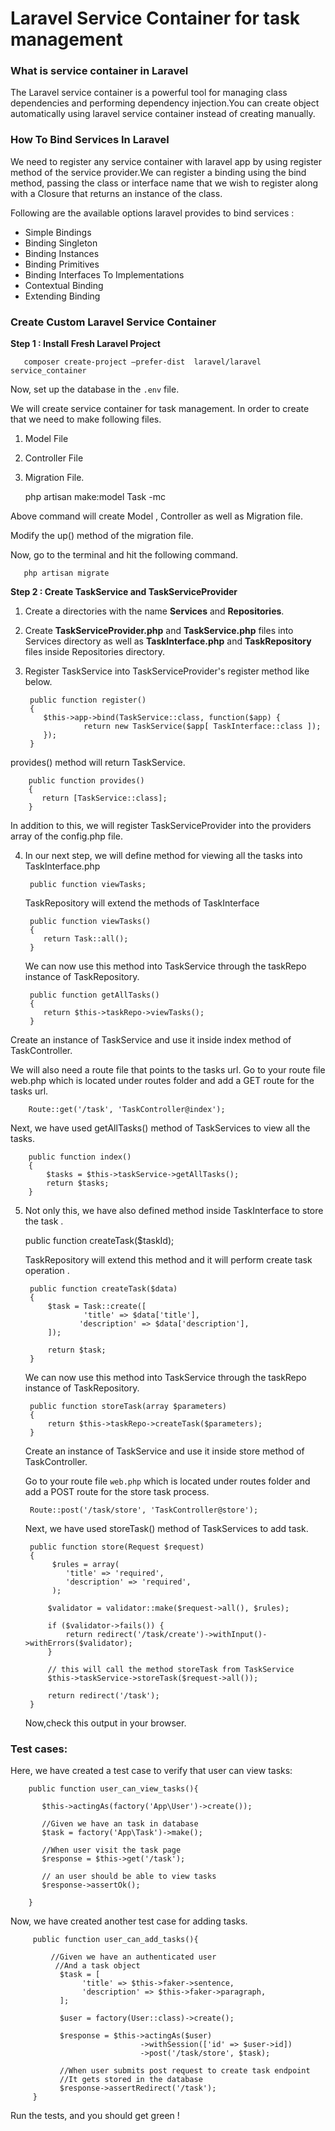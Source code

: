 # Laravel Service Container for task management

### What is service container in Laravel

The Laravel service container is a powerful tool for managing class dependencies and performing dependency injection.You can create object automatically using laravel service container instead of creating manually.

### How To Bind Services In Laravel
We need to register any service container with laravel app by using register method of the service provider.We can register a binding using the bind method, passing the class or interface name that we wish to register along with a Closure that returns an instance of the class.

Following are the available options laravel provides to bind services :

- Simple Bindings
- Binding Singleton
- Binding Instances
- Binding Primitives
- Binding Interfaces To Implementations
- Contextual Binding
- Extending Binding

### Create Custom Laravel Service Container

**Step 1 : Install Fresh Laravel Project**

       composer create-project –prefer-dist  laravel/laravel service_container

Now, set up the database in the ``.env`` file.

We will create service container for task management. In order to create that we need to make following files.

1. Model File

2. Controller File

3. Migration File.

      
      php artisan make:model Task -mc

Above command will create Model , Controller as well as Migration file.

Modify the up() method of the migration file.

Now, go to the terminal and hit the following command.

       php artisan migrate
  
**Step 2 : Create TaskService and TaskServiceProvider**

1. Create a directories with the name **Services** and **Repositories**.
2. Create **TaskServiceProvider.php** and **TaskService.php** files into Services directory as well as **TaskInterface.php** and **TaskRepository** files inside Repositories directory.
3. Register TaskService into TaskServiceProvider's register method like below.

        public function register()
        {
           $this->app->bind(TaskService::class, function($app) {
                    return new TaskService($app[ TaskInterface::class ]);
           });
        }
        
provides() method will return TaskService.

        public function provides()
        {
           return [TaskService::class];
        }
        
In addition to this, we will register TaskServiceProvider into the providers array of the config.php file.

4. In our next step, we will define method for viewing all the tasks into TaskInterface.php


        public function viewTasks;
     
   TaskRepository will extend the methods of TaskInterface

        public function viewTasks()
        {
           return Task::all();
        }
        
   We can now use this method into TaskService through the taskRepo instance of TaskRepository.

        public function getAllTasks()
        {
           return $this->taskRepo->viewTasks();
        }

  Create an instance of TaskService and use it inside index method of TaskController.

   We will also need a route file that points to the tasks url. Go to your route file web.php which is located under routes folder and add a GET route for the tasks url.
    
        Route::get('/task', 'TaskController@index');

  Next, we have used getAllTasks() method of TaskServices to view all the tasks.
  
        public function index()
        {
            $tasks = $this->taskService->getAllTasks();
            return $tasks;
        }
        
5. Not only this, we have also defined method inside TaskInterface to store the task .

    
    public function createTask($taskId);

   TaskRepository will extend this method and it will perform create task operation .

        public function createTask($data)
        {
            $task = Task::create([
                    'title' => $data['title'],
                   'description' => $data['description'],
            ]);
               
            return $task;
        }
   
   We can now use this method into TaskService through the taskRepo instance of TaskRepository.

        public function storeTask(array $parameters)
        {
            return $this->taskRepo->createTask($parameters);
        }
    
   Create an instance of TaskService and use it inside store method of TaskController.
   
   Go to your route file ``web.php`` which is located under routes folder and add a POST route for the store task process.
       
        Route::post('/task/store', 'TaskController@store');
   
   Next, we have used storeTask() method of TaskServices to add task.
   
        public function store(Request $request)
        {
             $rules = array(
                'title' => 'required',
                'description' => 'required',
             );
    
            $validator = validator::make($request->all(), $rules);
    
            if ($validator->fails()) {
                return redirect('/task/create')->withInput()->withErrors($validator);
            }
            
            // this will call the method storeTask from TaskService
            $this->taskService->storeTask($request->all());
    
            return redirect('/task');
        }

   Now,check this output in your browser.

### Test cases:

Here, we have created a test case to verify that user can view tasks:

        public function user_can_view_tasks(){
                    
           $this->actingAs(factory('App\User')->create());
                    
           //Given we have an task in database
           $task = factory('App\Task')->make();
            
           //When user visit the task page
           $response = $this->get('/task'); 
            
           // an user should be able to view tasks
           $response->assertOk();
            
        }
    
Now, we have created another test case for adding tasks.

         public function user_can_add_tasks(){
            
             //Given we have an authenticated user
              //And a task object
               $task = [
                    'title' => $this->faker->sentence,
                    'description' => $this->faker->paragraph,
               ];
            
               $user = factory(User::class)->create();
            
               $response = $this->actingAs($user)
                                 ->withSession(['id' => $user->id])
                                 ->post('/task/store', $task);
            
               //When user submits post request to create task endpoint
               //It gets stored in the database
               $response->assertRedirect('/task');
         }

Run the tests, and you should get green !
